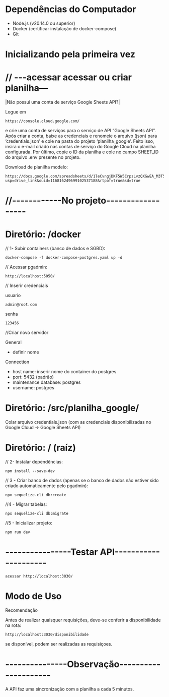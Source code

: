 # Dependências do Computador
  - Node.js (v20.14.0 ou superior)
  - Docker (certificar instalação de docker-compose)
  - Git

# Inicializando pela primeira vez

  # // ---acessar acessar ou criar planilha—
  
  |Não possui uma conta de serviço Google Sheets API?|
  
  Logue em 
  
    https://console.cloud.google.com/
  
  e crie uma conta de serviços para o serviço de API “Google Sheets API”. Após criar a conta, baixe as credenciais e renomeie o arquivo (json) para ‘credentials.json’ e cole na pasta do projeto ‘planilha_google’. Feito isso, insira o e-mail criado nas contas de serviço do Google Cloud na planilha configurada. Por último, copie o ID da planilha e cole no campo SHEET_ID do arquivo .env presente no projeto.
    
  Download de planilha modelo:
  
    https://docs.google.com/spreadsheets/d/1leCvngjDKF5W5CrpzLvzQXGwEA_M3T5y/edit?usp=drive_link&ouid=116816249699102537188&rtpof=true&sd=true

# //------------No projeto------------------
  # Diretório: /docker
  
  // 1- Subir containers (banco de dados e SGBD):
  
    docker-compose -f docker-compose-postgres.yaml up -d

  // Acessar pgadmin:
  
    http://localhost:5050/

  // Inserir credenciais
  
  usuario
  
    admin@root.com

  senha

    123456

  //Criar novo servidor

  General
  
  - definir nome

  Connection

  - host name: inserir nome do container do postgres
  - port: 5432 (padrão)
  - maintenance database: postgres
  - username: postgres

  # Diretório: /src/planilha_google/

  Colar arquivo credentials.json (com as credenciais disponibilizadas no Google Cloud -> Google Sheets API)

  # Diretório: / (raíz)
  
  // 2- Instalar dependências:
    
    npm install --save-dev
    
  // 3 - Criar banco de dados (apenas se o banco de dados não estiver sido criado automaticamente pelo pgadmin):
    
    npx sequelize-cli db:create
    
  //4 - Migrar tabelas:
  
    npx sequelize-cli db:migrate
    
  //5 - Inicializar projeto:
    
    npm run dev

# ----------------Testar API---------------------

    acessar http://localhost:3030/

# Modo de Uso

Recomendação
  
  Antes de realizar quaisquer requisições, deve-se conferir a disponibilidade na rota:

    http://localhost:3030/disponibilidade

  se disponível, podem ser realizadas as requisiçoes.

# ---------------Observação---------------------

  A API faz uma sincronização com a planilha a cada 5 minutos.
